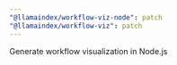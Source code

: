 ```yaml
---
"@llamaindex/workflow-viz-node": patch
"@llamaindex/workflow-viz": patch
---
```


Generate workflow visualization in Node.js
